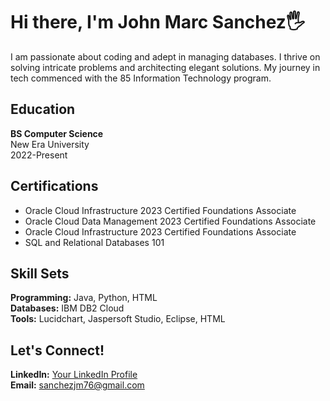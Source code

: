 <h1>Hi there, I'm John Marc Sanchez🖐</h1>
<p>I am passionate about coding and adept in managing databases. I thrive on solving intricate problems and architecting elegant solutions. My journey in tech commenced with the 85 Information Technology program.</p>
    
<h2>Education</h2>
<p><strong>BS Computer Science</strong><br>
New Era University<br>
2022-Present</p>
<h2>Certifications</h2>
<ul>
    <li>Oracle Cloud Infrastructure 2023 Certified Foundations Associate</li>
    <li>Oracle Cloud Data Management 2023 Certified Foundations Associate</li>
    <li>Oracle Cloud Infrastructure 2023 Certified Foundations Associate</li>
    <li>SQL and Relational Databases 101</li>
</ul>

<h2>Skill Sets</h2>
<p><strong>Programming:</strong> Java, Python, HTML<br>
<strong>Databases:</strong> IBM DB2 Cloud<br>
<strong>Tools:</strong> Lucidchart, Jaspersoft Studio, Eclipse, HTML</p>
    
<h2>Let's Connect!</h2>
<p><strong>LinkedIn:</strong> <a href="#">Your LinkedIn Profile</a><br>
<strong>Email:</strong> <a href="mailto:sanchezjm76@gmail.com">sanchezjm76@gmail.com</a></p>

